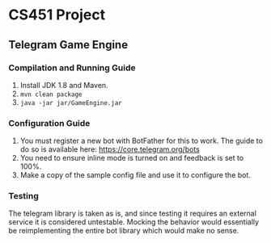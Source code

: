 # CS451 Project
## Telegram Game Engine

### Compilation and Running Guide

1. Install JDK 1.8 and Maven.
2. `mvn clean package`
3. `java -jar jar/GameEngine.jar`

### Configuration Guide

1. You must register a new bot with BotFather for this to work. The guide to do so is available here: https://core.telegram.org/bots
2. You need to ensure inline mode is turned on and feedback is set to 100%.
3. Make a copy of the sample config file and use it to configure the bot.

### Testing

The telegram library is taken as is, and since testing it requires an external service it is considered untestable. Mocking the behavior would essentially be reimplementing the entire bot library which would make no sense.
